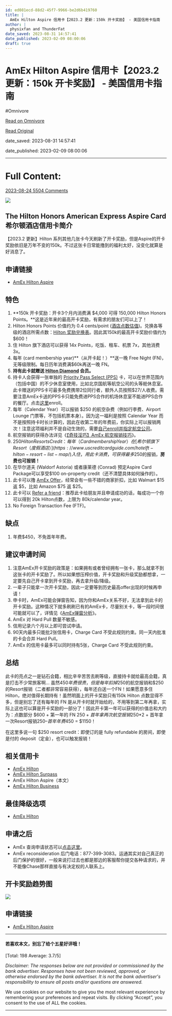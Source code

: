 ```yaml
---
id: ed081ecd-88d2-45f7-9966-be2d6b419760
title: |
  AmEx Hilton Aspire 信用卡【2023.2 更新：150k 开卡奖励】 - 美国信用卡指南
author: |
  physixfan and ThunderFat
date_saved: 2023-08-31 14:57:41
date_published: 2023-02-09 08:00:06
draft: true
---
```


# AmEx Hilton Aspire 信用卡【2023.2 更新：150k 开卡奖励】 - 美国信用卡指南
#Omnivore

[Read on Omnivore](https://omnivore.app/me/am-ex-hilton-aspire-2023-2-150-k-18a4cf554b4)

[Read Original](https://www.uscreditcardguide.com/amex-hilton-aspire)

date_saved: 2023-08-31 14:57:41

date_published: 2023-02-09 08:00:06

--- 

# Full Content: 

[ ](https://www.uscreditcardguide.com/amex-hilton-aspire/)[2023-08-24 ](https://www.uscreditcardguide.com/amex-hilton-aspire/)[5504 Comments](https://www.uscreditcardguide.com/amex-hilton-aspire/#disqus%5Fthread)

![](https://proxy-prod.omnivore-image-cache.app/300x190,s6CG5Tmuz5N7lDWUEuCPHzS9ZzmOq9zY59FV7PNETDxM/https://www.uscreditcardguide.com/wp-content/uploads/hilton-honors-aspire-credit-card-300x190.png)

## The Hilton Honors American Express Aspire Card 希尔顿酒店信用卡简介

【2023.2 更新】Hilton 系列其他几张卡今天刷新了开卡奖励，但是Aspire的开卡奖励依旧是万年不变的150k。不过这张卡日常能撸到的福利太好，没变化就算是好消息了。

## 申请链接

* [AmEx Hilton Aspire](https://apply.uscreditcardguide.com/credit-card/amex-hilton-aspire/apply/)

## 特色

1. **150k 开卡奖励：开卡3个月内消费满 $4,000 可得 150,000 Hilton Honors Points。**这是近年来的最高开卡奖励，有需求的朋友们可以上了！
2. Hilton Honors Points 价值约为 0.4 cents/point ([酒店点数估值](https://www.uscreditcardguide.com/%e4%bf%a1%e7%94%a8%e5%8d%a1%e7%82%b9%e6%95%b0-%e8%88%aa%e7%a9%ba%e9%87%8c%e7%a8%8b-%e9%85%92%e5%ba%97%e7%82%b9%e6%95%b0%e4%bc%b0%e5%80%bc/))。兑换各等级的酒店所需点数：[Hilton 奖励兑换表](http://hhonors3.hilton.com/en/earn-use-points/hotel/using/index.html)。因此其150k的最高开卡奖励价值约为$600！
3. 住 Hilton 旗下酒店可以获得 14x Points，吃饭、租车、机票 7x，其他消费 3x。
4. 每年 (card membership year)**（从开卡起！）**送一晚 Free Night (FN)，无等级限制。每日历年消费满$60k再送一晚 FN。
5. **持有此卡就赠送 [Hilton Diamond](http://hhonors3.hilton.com/en/explore/benefits/index.html) 会员。**
6. 持卡人会获得一张单独的 [Priority Pass Select (PPS)](https://www.prioritypass.com/en/select) 卡，可以在世界范围内（包括中国）的不少休息室使用，比如北京国航等航空公司的头等舱休息室。此卡赠送的PPS卡可最多免费携带2位同行者，额外人员按照$27/人收费。需要注意AmEx卡送的PPS卡只能免费进PPS合作的机场休息室不能进PPS合作的餐厅。点击[这里](https://global.americanexpress.com/card-benefits/detail/priority-pass-select)enroll。
7. 每年（Calendar Year）可以报销 $250 的航空杂费（例如行李费、Airport Lounge 门票等，不包括机票本身）。因为这一福利是按照 Calendar Year 而不是按照持卡时长计算的，因此在收第二年的年费前，你实际上可以报销两次！注意这项福利并不是自动生效的，需要[自己enroll并指定航空公司](https://global.americanexpress.com/card-benefits/detail/airline-fee-credit)。
8. 航空报销的获得办法详见《[【奇技淫巧】AmEx 航空报销技巧](https://www.uscreditcardguide.com/how-to-use-airline-gc-to-get-prg-and-amex-platinum-air-credit/)》。
9. $250 Hilton Resorts Credit：每年（Card membership Year）在[希尔顿旗下Resort（度假酒店）](https://www.uscreditcardguide.com/hotelft-hilton-resort-list-map/)入住，用此卡消费，可获得最多$250的报销，**房费也可报销！**
10. 在华尔道夫 (Waldorf Astoria) 或者康莱德 (Conrad) 预定Aspire Card Package可以享受$100 on-property credit（还不清楚具体如何操作的）。
11. 此卡可以撸 [AmEx Offer](https://www.uscreditcardguide.com/amex-offer/)，经常会有一些不错的商家折扣，比如 Walmart $15 返 $5，比如 Amazon $75 返 $25。
12. 此卡可以 [Refer a friend](https://www.uscreditcardguide.com/refer-a-friend/)：推荐此卡给朋友并且申请成功的话，每成功一个你可以得到 20k Hilton点数，上限为 80k/calendar year。
13. No Foreign Transaction Fee (FTF)。

## 缺点

1. 年费$450，不免首年年费。

## 建议申请时间

1. 注意AmEx开卡奖励的政策是：如果拥有或者曾经拥有一张卡，那么就拿不到这张卡的开卡奖励了。所以如果想压榨价值，开卡奖励和升级奖励都想拿，一定要先自己开卡拿到开卡奖励，再去拿升级/降级。
2. 一辈子只能拿一次开卡奖励，因此一定要等到历史最高offer出现的时候再申请！
3. 申卡时，AmEx可能会弹窗告知，因为你和AmEx关系不好，无法拿到此卡的开卡奖励。这种情况下就多刷刷已有的AmEx卡，尽量别关卡，等一段时间很可能就可以了，详情见《[AmEx弹窗分析](https://www.uscreditcardguide.com/amex-lets-you-know-if-you-are-not-eligible-for-signup-bonus-during-application/)》。
4. AmEx 对 Hard Pull 数量不敏感。
5. 信用记录六个月以上即可尝试申请。
6. 90天内最多只能批2张信用卡，Charge Card 不受此规则约束。同一天内批准的卡会合并 Hard Pull。
7. AmEx 的信用卡最多可以同时持有5张，Charge Card 不受此规则约束。

## 总结

此卡的亮点之一是钻石会籍，相比辛辛苦苦去刷等级，直接持卡就给最高会籍，真是打击不少常旅客啊… 虽然$450年费很贵，但是每年扣掉$250的航空报销和$250的Resort报销（二者都非常容易获得），每年还白送一个FN！如果愿意多住Hilton，绝对值得长期持有！虽然明面上的开卡奖励只有150k Hilton 点数显得不多，但是别忘了还有每年的 FN 是从开卡时就开始给的，不用等到第二年再拿，实际上这也可以算是开卡奖励的一部分了！因此开卡第一年可以获得的价值总和大约为：点数部分 $600 + 第一年的 FN $250 + 首年拿两次航空报销$250\*2 + 首年拿一次Resort报销$250 – 首年年费$450 = $1150！

在这里多说一句 $250 resort credit：即使订的是 fully refundable 的房间，即使是付的 deposit（定金），也可以触发报销！

## 相关信用卡

* [AmEx Hilton](https://www.uscreditcardguide.com/amex-hilton/)
* [AmEx Hilton Surpass](https://www.uscreditcardguide.com/amex-hilton-surpass/)
* AmEx Hilton Aspire（本文）
* [AmEx Hilton Business](https://www.uscreditcardguide.com/amex-hilton-business/)

## 最佳降级选项

* [AmEx Hilton](https://www.uscreditcardguide.com/amex-hilton/)

## 申请之后

* AmEx 查询申请状态可以[点击这里](https://www262.americanexpress.com/eaol/welcome.do)。
* AmEx reconsideration 后门电话：877-399-3083。运通其实对自己真正的后门保护的很好，一般来说打过去也都是那边的客服帮你提交各种请求的，并不能像Chase那样直接与有决定权的人联系上。

## 开卡奖励趋势图

![](https://proxy-prod.omnivore-image-cache.app/802x471,sKUJFoqs2a7pR6zNV77WUfz1ZAzVNgVqS-QpagQONEOY/https://www.creditintro.com/credit-card/amex-hilton-aspire/historical-offers/)

## 申请链接

* [AmEx Hilton Aspire](https://apply.uscreditcardguide.com/credit-card/amex-hilton-aspire/apply/)

---

#### 若喜欢本文，别忘了给个五星好评哦！

\[Total: 198 Average: 3.7/5\]

_Disclaimer: The responses below are not provided or commissioned by the bank advertiser. Responses have not been reviewed, approved, or otherwise endorsed by the bank advertiser. It is not the bank advertiser's responsibility to ensure all posts and/or questions are answered._

We use cookies on our website to give you the most relevant experience by remembering your preferences and repeat visits. By clicking “Accept”, you consent to the use of ALL the cookies.

---


